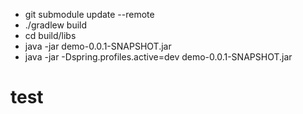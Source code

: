 - git submodule update --remote
- ./gradlew build
- cd build/libs
- java -jar demo-0.0.1-SNAPSHOT.jar
- java -jar -Dspring.profiles.active=dev demo-0.0.1-SNAPSHOT.jar

# test